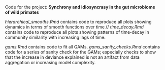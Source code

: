 Code for the project: **Synchrony and idiosyncrasy in the gut microbiome of wild primates**

*hierarchical_smooths.Rmd* contains code to reproduce all plots showing dynamics in terms of smooth functions over time.//
*time_decay.Rmd* contains code to reproduce all plots showing patterns of time-decay in community similarity with increasing lags of time. 

*gams.Rmd* contains code to fit all GAMs.
*gams_sanity_checks.Rmd* contains code for a series of sanity check for the GAMs; especially checks to show that the increase in deviance explained is not an artifact from data aggregation or increasing model complexity.

